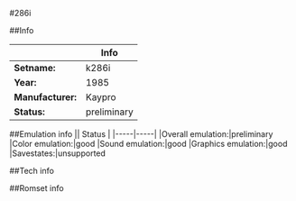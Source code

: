 #286i

##Info

||Info|
|-----|-----|
|**Setname:**|k286i
|**Year:**|1985
|**Manufacturer:**|Kaypro
|**Status:**|preliminary

##Emulation info
|| Status |
|-----|-----|
|Overall emulation:|preliminary
|Color emulation:|good
|Sound emulation:|good
|Graphics emulation:|good
|Savestates:|unsupported

##Tech info

##Romset info

<!--- START OF EDITED COMMENT DO NOT TOUCH TEXT ABOVE-->
